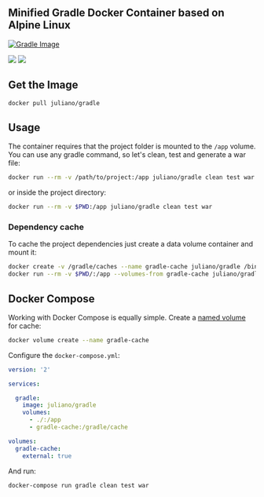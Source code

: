 ## Minified Gradle Docker Container based on Alpine Linux

[![Gradle Image][GradleImage]][GradleWebsite]

[![][MicrobadgeLayers]](https://microbadger.com/images/juliano/gradle "Get your own image badge on microbadger.com") [![][MicrobadgeVersion]](https://microbadger.com/images/juliano/gradle "Get your own version badge on microbadger.com")

## Get the Image
```bash
docker pull juliano/gradle
```

## Usage

The container requires that the project folder is mounted to the `/app` volume. You can use any gradle command, so let's clean, test and generate a war file:

```bash
docker run --rm -v /path/to/project:/app juliano/gradle clean test war
```

or inside the project directory:

```bash
docker run --rm -v $PWD:/app juliano/gradle clean test war
```

### Dependency cache

To cache the project dependencies just create a data volume container and mount it:

```bash
docker create -v /gradle/caches --name gradle-cache juliano/gradle /bin/true
docker run --rm -v $PWD/:/app --volumes-from gradle-cache juliano/gradle clean test war
```

## Docker Compose

Working with Docker Compose is equally simple. Create a [named volume][ComposeNamedVolumes] for cache:

```bash
docker volume create --name gradle-cache
```

Configure the `docker-compose.yml`:

```yml
version: '2'

services:

  gradle:
    image: juliano/gradle
    volumes:
      - ./:/app
      - gradle-cache:/gradle/cache

volumes:
  gradle-cache:
    external: true
```

And run:

```bash
docker-compose run gradle clean test war
```

[GradleImage]: https://gradle.org/wp-content/uploads/2016/07/Gradle.svg
[GradleWebsite]: https://gradle.org/
[MicrobadgeLayers]: https://images.microbadger.com/badges/image/juliano/gradle.svg
[MicrobadgeVersion]: https://images.microbadger.com/badges/version/juliano/gradle.svg
[ComposeNamedVolumes]: https://docs.docker.com/compose/compose-file/#/volumes-volumedriver

